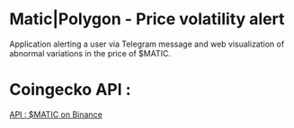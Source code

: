 # Matic|Polygon - Price volatility alert
Application alerting a user via Telegram message and web visualization of abnormal variations in the price of $MATIC.

# Coingecko API :
[API : $MATIC on Binance](https://api.coingecko.com/api/v3/coins/matic-network/tickers?exchange_ids=binance)
